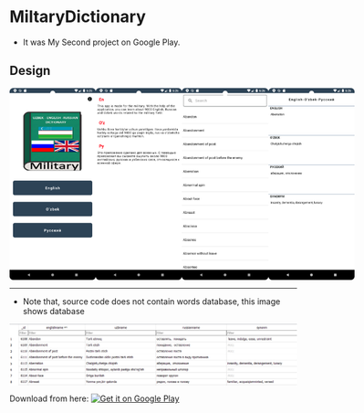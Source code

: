 # MiltaryDictionary
- It was My Second project on Google Play.

## Design
<div style="display:flex;">
<img src="/img/logo1.png" width="30%">
<img src="/img/logo2.png" width="30%">
<img src="/img/logo3.png" width="30%">
<img src="/img/logo4.png" width="30%">
</div>



-------------------------------------------------------
- Note that, source code does not contain words database, this image shows database 
<div style="display:flex;">
<img src="/img/img.png" width="100%">
</div>


Download from here:
<a href='https://play.google.com/store/apps/details?id=com.sultonuzdev.militarydic'><img alt='Get it on Google Play' height='80' src='https://play.google.com/intl/en_us/badges/images/generic/en_badge_web_generic.png'/></a>
